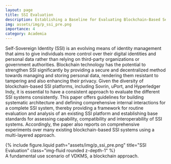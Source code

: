 ```yaml
---
layout: page
title: SSI Evaluation
description: Establishing a Baseline for Evaluating Blockchain-Based Self-Sovereign Identity Systems, A Systematic Approach to Assess Capability, Compatibility, and Interoperability
img: assets/img/p_ssi_pre.png
importance: 4
category: Academia
---
```


Self-Sovereign Identity (SSI) is an evolving means of identity management that aims to give individuals more control over their digital identities and personal data rather than relying on third-party organizations or government authorities. Blockchain technology has the potential to strengthen SSI significantly by providing a secure and decentralized method towards managing and storing personal data, rendering them resistant to tampering and also enhancing their privacy. Given the diversity of blockchain-based SSI platforms, including Sovrin, uPort, and Hyperledger Indy, it is essential to have a consistent approach to evaluate the different SSI systems consistently. This paper offers guidelines for building systematic architecture and defining comprehensive internal interactions for a complete SSI system, thereby providing a framework for routine evaluation and analysis of an existing SSI platform and establishing base standards for assessing capability, compatibility and interoperability of SSI systems. Accordingly, the paper also reports on comprehensive experiments over many existing blockchain-based SSI systems using a multi-layered approach.

<div class="row">
    <div class="col-sm mt-3 mt-md-0">
        {% include figure.liquid path="assets/img/p_ssi_pre.png" title="SSI Evaluation" class="img-fluid rounded z-depth-1" %}
    </div>
</div>
<div class="caption">
    A fundamental use scenario of VDKMS, a blockchain approach. 
</div>
